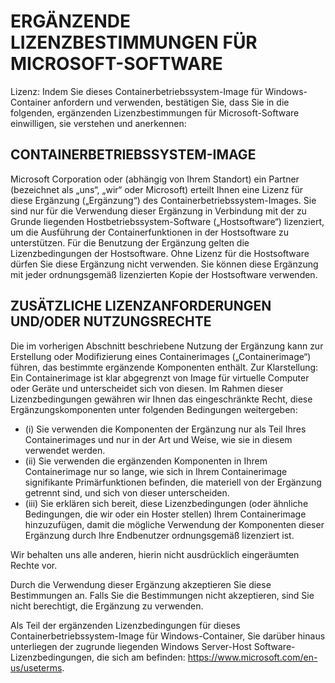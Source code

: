 
# <a name="microsoft-software-supplemental-license-terms"></a>ERGÄNZENDE LIZENZBESTIMMUNGEN FÜR MICROSOFT-SOFTWARE

Lizenz: Indem Sie dieses Containerbetriebssystem-Image für Windows-Container anfordern und verwenden, bestätigen Sie, dass Sie in die folgenden, ergänzenden Lizenzbestimmungen für Microsoft-Software einwilligen, sie verstehen und anerkennen:

## <a name="container-os-image"></a>CONTAINERBETRIEBSSYSTEM-IMAGE 

Microsoft Corporation oder (abhängig von Ihrem Standort) ein Partner (bezeichnet als „uns“, „wir“ oder Microsoft) erteilt Ihnen eine Lizenz für diese Ergänzung („Ergänzung“) des Containerbetriebssystem-Images. Sie sind nur für die Verwendung dieser Ergänzung in Verbindung mit der zu Grunde liegenden Hostbetriebssystem-Software („Hostsoftware“) lizenziert, um die Ausführung der Containerfunktionen in der Hostsoftware zu unterstützen.  Für die Benutzung der Ergänzung gelten die Lizenzbedingungen der Hostsoftware. Ohne Lizenz für die Hostsoftware dürfen Sie diese Ergänzung nicht verwenden. Sie können diese Ergänzung mit jeder ordnungsgemäß lizenzierten Kopie der Hostsoftware verwenden.

## <a name="additional-licensing-requirements-andor-use-rights"></a>ZUSÄTZLICHE LIZENZANFORDERUNGEN UND/ODER NUTZUNGSRECHTE 

Die im vorherigen Abschnitt beschriebene Nutzung der Ergänzung kann zur Erstellung oder Modifizierung eines Containerimages („Containerimage“) führen, das bestimmte ergänzende Komponenten enthält. Zur Klarstellung: Ein Containerimage ist klar abgegrenzt von Image für virtuelle Computer oder Geräte und unterscheidet sich von diesen.  Im Rahmen dieser Lizenzbedingungen gewähren wir Ihnen das eingeschränkte Recht, diese Ergänzungskomponenten unter folgenden Bedingungen weitergeben:

* (i) Sie verwenden die Komponenten der Ergänzung nur als Teil Ihres Containerimages und nur in der Art und Weise, wie sie in diesem verwendet werden.
* (ii) Sie verwenden die ergänzenden Komponenten in Ihrem Containerimage nur so lange, wie sich in Ihrem Containerimage signifikante Primärfunktionen befinden, die materiell von der Ergänzung getrennt sind, und sich von dieser unterscheiden. 
* (iii) Sie erklären sich bereit, diese Lizenzbedingungen (oder ähnliche Bedingungen, die wir oder ein Hoster stellen) Ihrem Containerimage hinzuzufügen, damit die mögliche Verwendung der Komponenten dieser Ergänzung durch Ihre Endbenutzer ordnungsgemäß lizenziert ist.

Wir behalten uns alle anderen, hierin nicht ausdrücklich eingeräumten Rechte vor.

Durch die Verwendung dieser Ergänzung akzeptieren Sie diese Bestimmungen an. Falls Sie die Bestimmungen nicht akzeptieren, sind Sie nicht berechtigt, die Ergänzung zu verwenden.

Als Teil der ergänzenden Lizenzbedingungen für dieses Containerbetriebssystem-Image für Windows-Container, Sie darüber hinaus unterliegen der zugrunde liegenden Windows Server-Host Software-Lizenzbedingungen, die sich am befinden: https://www.microsoft.com/en-us/useterms.  

